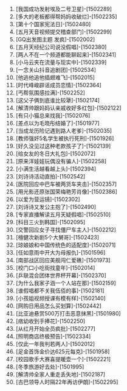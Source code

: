 
1. [我国成功发射埃及二号卫星]-[1502289]
1. [多大的老板都得帮妈妈收破烂]-[1502235]
1. [第十个国家宪法日]-[1502480]
1. [五月天音视频提交稽查部门]-[1502299]
1. [GQ出发图主题 发疯]-[1502002]
1. [五月天经纪公司说没假唱]-[1502380]
1. [两人不在一个频道都能聊起来]-[1502341]
1. [小马云夹在流量与现实中]-[1502339]
1. [一念关山抖音追剧团]-[1502534]
1. [他逃他追他插翅难飞]-[1502015]
1. [时代峰峻辟谣成员恋情]-[1502364]
1. [丐帮氛围感拉满]-[1502252]
1. [这父子俩到底谁比较犟]-[1502174]
1. [解清帅跟妈妈认亲戚收好多红包]-[1502122]
1. [有只小猫总来找我]-[1502076]
1. [差点以为毛晓彤结婚了]-[1501977]
1. [当成龙历险记遇到路人老爹]-[1502035]
1. [教师强奸5名学生被执行死刑]-[1501926]
1. [好久没见过这种老款孩子了]-[1502139]
1. [给女友的冬日大礼包]-[1502072]
1. [原来洋娃娃玩偶没有骗人]-[1502258]
1. [小满生活越看越上头]-[1502394]
1. [刘诗诗活动直拍]-[1502542]
1. [医院回应中巴车被两货车夹击]-[1502357]
1. [用光影还原张国荣梅艳芳肖像]-[1502386]
1. [以爱为营运镜]-[1502302]
1. [刘诗诗又发公主抱了]-[1502490]
1. [专家直播解读五月天疑假唱]-[1502510]
1. [科目三火到韩国]-[1502095]
1. [交警回应女子寻找僵尸车主人]-[1502212]
1. [檀健次新剧5个大舅哥]-[1502423]
1. [琼娘娘和中国传统色的适配度]-[1502071]
1. [任如意雨中开大为母报仇]-[1501596]
1. [南部战区回应美舰闯仁爱礁]-[1501973]
1. [校门口小吃街找童年]-[1502014]
1. [乒联混合团体世界杯开幕]-[1502370]
1. [为什么我家子涵一个人站在那]-[1502159]
1. [谁假唱都不关我伍佰的事]-[1502181]
1. [小孩姐视频授课有模有样]-[1502140]
1. [网购日用品怎么买划算]-[1502442]
1. [比亚迪悬赏500万打击恶意抹黑]-[1501980]
1. [痞幼收到手捧花]-[1502250]
1. [从红月开始全员疯批]-[1502277]
1. [照明商店终极预告]-[1502334]
1. [仅此一年我判若两人]-[1502012]
1. [足金首饰金价达625元每克]-[1501958]
1. [校园歌手大赛喜提暖壶一个]-[1502221]
1. [冬季旅游好去处]-[1501995]
1. [解清帅全家人重走丢失地]-[1502187]
1. [古巴领导人时隔22年再访伊朗]-[1502295]